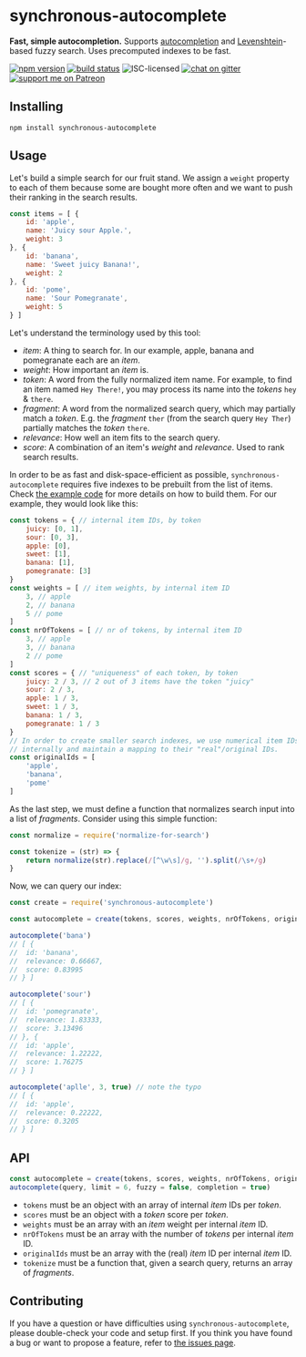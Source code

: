 # synchronous-autocomplete

**Fast, simple autocompletion.** Supports [autocompletion](https://en.wikipedia.org/wiki/Autocomplete) and [Levenshtein](https://en.wikipedia.org/wiki/Levenshtein_distance)-based fuzzy search. Uses precomputed indexes to be fast.

[![npm version](https://img.shields.io/npm/v/synchronous-autocomplete.svg)](https://www.npmjs.com/package/synchronous-autocomplete)
[![build status](https://api.travis-ci.org/derhuerst/synchronous-autocomplete.svg?branch=master)](https://travis-ci.org/derhuerst/synchronous-autocomplete)
![ISC-licensed](https://img.shields.io/github/license/derhuerst/synchronous-autocomplete.svg)
[![chat on gitter](https://badges.gitter.im/derhuerst.svg)](https://gitter.im/derhuerst)
[![support me on Patreon](https://img.shields.io/badge/support%20me-on%20patreon-fa7664.svg)](https://patreon.com/derhuerst)


## Installing

```shell
npm install synchronous-autocomplete
```


## Usage

Let's build a simple search for our fruit stand. We assign a `weight` property to each of them because some are bought more often and we want to push their ranking in the search results.

```js
const items = [ {
	id: 'apple',
	name: 'Juicy sour Apple.',
	weight: 3
}, {
	id: 'banana',
	name: 'Sweet juicy Banana!',
	weight: 2
}, {
	id: 'pome',
	name: 'Sour Pomegranate',
	weight: 5
} ]
```

Let's understand the terminology used by this tool:

- *item*: A thing to search for. In our example, apple, banana and pomegranate each are an *item*.
- *weight*: How important an *item* is.
- *token*: A word from the fully normalized item name. For example, to find an item named `Hey There!`, you may process its name into the *tokens* `hey` & `there`.
- *fragment*: A word from the normalized search query, which may partially match a *token*. E.g. the *fragment* `ther` (from the search query `Hey Ther`) partially matches the *token* `there`.
- *relevance*: How well an item fits to the search query.
- *score*: A combination of an item's *weight* and *relevance*. Used to rank search results.

In order to be as fast and disk-space-efficient as possible, `synchronous-autocomplete` requires five indexes to be prebuilt from the list of items. Check [the example code](example.js) for more details on how to build them. For our example, they would look like this:

```js
const tokens = { // internal item IDs, by token
	juicy: [0, 1],
	sour: [0, 3],
	apple: [0],
	sweet: [1],
	banana: [1],
	pomegranate: [3]
}
const weights = [ // item weights, by internal item ID
	3, // apple
	2, // banana
	5 // pome
]
const nrOfTokens = [ // nr of tokens, by internal item ID
	3, // apple
	3, // banana
	2 // pome
]
const scores = { // "uniqueness" of each token, by token
	juicy: 2 / 3, // 2 out of 3 items have the token "juicy"
	sour: 2 / 3,
	apple: 1 / 3,
	sweet: 1 / 3,
	banana: 1 / 3,
	pomegranate: 1 / 3
}
// In order to create smaller search indexes, we use numerical item IDs
// internally and maintain a mapping to their "real"/original IDs.
const originalIds = [
	'apple',
	'banana',
	'pome'
]
```

As the last step, we must define a function that normalizes search input into a list of *fragments*. Consider using this simple function:

```js
const normalize = require('normalize-for-search')

const tokenize = (str) => {
	return normalize(str).replace(/[^\w\s]/g, '').split(/\s+/g)
}
```

Now, we can query our index:

```js
const create = require('synchronous-autocomplete')

const autocomplete = create(tokens, scores, weights, nrOfTokens, originalIds, tokenize)

autocomplete('bana')
// [ {
//	id: 'banana',
//	relevance: 0.66667,
//	score: 0.83995
// } ]

autocomplete('sour')
// [ {
//	id: 'pomegranate',
//	relevance: 1.83333,
//	score: 3.13496
// }, {
//	id: 'apple',
//	relevance: 1.22222,
//	score: 1.76275
// } ]

autocomplete('aplle', 3, true) // note the typo
// [ {
//	id: 'apple',
//	relevance: 0.22222,
//	score: 0.3205
// } ]
```


## API

```js
const autocomplete = create(tokens, scores, weights, nrOfTokens, originalIds, tokenize)
autocomplete(query, limit = 6, fuzzy = false, completion = true)
```

- `tokens` must be an object with an array of internal *item* IDs per *token*.
- `scores` must be an object with a *token* score per *token*.
- `weights` must be an array with an *item* weight per internal *item* ID.
- `nrOfTokens` must be an array with the number of *tokens* per internal *item* ID.
- `originalIds` must be an array with the (real) *item* ID per internal *item* ID.
- `tokenize` must be a function that, given a search query, returns an array of *fragments*.


## Contributing

If you have a question or have difficulties using `synchronous-autocomplete`, please double-check your code and setup first. If you think you have found a bug or want to propose a feature, refer to [the issues page](https://github.com/derhuerst/synchronous-autocomplete/issues).

